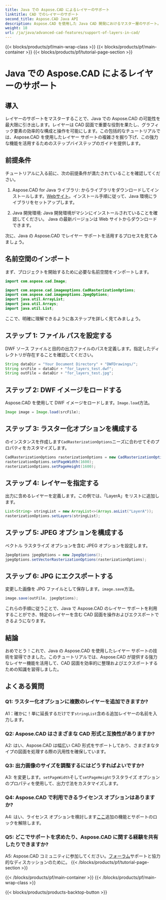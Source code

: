 ```yaml
---
title: Java での Aspose.CAD によるレイヤーのサポート
linktitle: CAD でのレイヤーのサポート
second_title: Aspose.CAD Java API
description: Aspose.CAD を使用した Java CAD 開発におけるマスター層のサポート。図面を簡単に整理してエクスポートできます。
weight: 18
url: /ja/java/advanced-cad-features/support-of-layers-in-cad/
---
```


{{< blocks/products/pf/main-wrap-class >}}
{{< blocks/products/pf/main-container >}}
{{< blocks/products/pf/tutorial-page-section >}}

# Java での Aspose.CAD によるレイヤーのサポート

## 導入

レイヤーのサポートをマスターすることで、Java での Aspose.CAD の可能性を最大限に引き出します。レイヤーは CAD 図面で重要な役割を果たし、グラフィック要素の効率的な構成と操作を可能にします。この包括的なチュートリアルでは、Aspose.CAD を使用したレイヤー サポートの複雑さを掘り下げ、この強力な機能を活用するためのステップバイステップのガイドを提供します。

## 前提条件

チュートリアルに入る前に、次の前提条件が満たされていることを確認してください。

1.  Aspose.CAD for Java ライブラリ: からライブラリをダウンロードしてインストールします。[Webサイト](https://releases.aspose.com/cad/java/)。インストール手順に従って、Java 環境にライブラリをセットアップします。

2. Java 開発環境: Java 開発環境がマシンにインストールされていることを確認してください。 Java の最新バージョンは Web サイトからダウンロードできます。

次に、Java の Aspose.CAD でレイヤー サポートを活用するプロセスを見てみましょう。

## 名前空間のインポート

まず、プロジェクトを開始するために必要な名前空間をインポートします。

```java
import com.aspose.cad.Image;

import com.aspose.cad.imageoptions.CadRasterizationOptions;
import com.aspose.cad.imageoptions.JpegOptions;
import java.util.ArrayList;
import java.util.Arrays;
import java.util.List;
```

ここで、明確に理解できるように各ステップを詳しく見てみましょう。

## ステップ 1: ファイル パスを設定する

DWF ソース ファイルと目的の出力ファイルのパスを定義します。指定したディレクトリが存在することを確認してください。

```java
String dataDir = "Your Document Directory" + "DWFDrawings/";
String srcFile = dataDir + "for_layers_test.dwf";
String outFile = dataDir + "for_layers_test.jpg";
```

## ステップ 2: DWF イメージをロードする

Aspose.CAD を使用して DWF イメージをロードします。`Image.load`方法。

```java
Image image = Image.load(srcFile);
```

## ステップ 3: ラスター化オプションを構成する

のインスタンスを作成します`CadRasterizationOptions`ニーズに合わせてそのプロパティをカスタマイズします。

```java
CadRasterizationOptions rasterizationOptions = new CadRasterizationOptions();
rasterizationOptions.setPageWidth(1600);
rasterizationOptions.setPageHeight(1600);
```

## ステップ 4: レイヤーを指定する

出力に含めるレイヤーを定義します。この例では、「LayerA」をリストに追加します。

```java
List<String> stringList = new ArrayList<>(Arrays.asList("LayerA"));
rasterizationOptions.setLayers(stringList);
```

## ステップ 5: JPEG オプションを構成する

ベクトル ラスタライズ オプションを含む JPEG オプションを設定します。

```java
JpegOptions jpegOptions = new JpegOptions();
jpegOptions.setVectorRasterizationOptions(rasterizationOptions);
```

## ステップ 6: JPG にエクスポートする

変更した画像を JPG ファイルとして保存します。`image.save`方法。

```java
image.save(outFile, jpegOptions);
```

これらの手順に従うことで、Java で Aspose.CAD のレイヤー サポートを利用することができ、特定のレイヤーを含む CAD 図面を操作およびエクスポートできるようになります。

## 結論

おめでとう！これで、Java の Aspose.CAD を使用したレイヤー サポートの技術を習得できました。このチュートリアルでは、Aspose.CAD が提供する強力なレイヤー機能を活用して、CAD 図面を効率的に整理およびエクスポートするための知識を習得しました。

## よくある質問

### Q1: ラスター化オプションに複数のレイヤーを追加できますか?

 A1：確かに！単に延長するだけです`stringList`含める追加レイヤーの名前を入力します。

### Q2: Aspose.CAD はさまざまな CAD 形式と互換性がありますか?

A2: はい、Aspose.CAD は幅広い CAD 形式をサポートしており、さまざまなタイプの図面を処理する際の汎用性を確保しています。

### Q3: 出力画像のサイズを調整するにはどうすればよいですか?

 A3: を変更します。`setPageWidth`そして`setPageHeight`ラスタライズ オプションのプロパティを使用して、出力寸法をカスタマイズします。

### Q4: Aspose.CAD で利用できるライセンス オプションはありますか?

 A4: はい、ライセンス オプションを検討します[ここ](https://purchase.aspose.com/buy)追加の機能とサポートのロックを解除します。

### Q5: どこでサポートを求めたり、Aspose.CAD に関する経験を共有したりできますか?

A5: Aspose.CAD コミュニティに参加してください。[フォーラム](https://forum.aspose.com/c/cad/19)サポートと協力的なディスカッションのために。
{{< /blocks/products/pf/tutorial-page-section >}}

{{< /blocks/products/pf/main-container >}}
{{< /blocks/products/pf/main-wrap-class >}}

{{< blocks/products/products-backtop-button >}}
